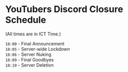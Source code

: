 # YouTubers Discord Closure Schedule

(All times are in ICT Time.)

`18:00` - Final Announcement <br>
`18:05` - Server-wide Lockdown <br>
`18:06` - Server Nuking <br>
`18:09` - Final Goodbyes <br>
`18:10` - Server Deletion
